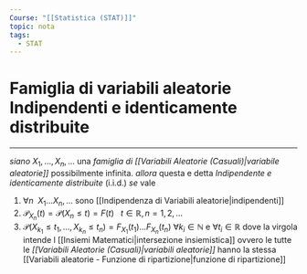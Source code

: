 ```yaml
---
Course: "[[Statistica (STAT)]]"
topic: nota
tags:
  - STAT
---
```

# Famiglia di variabili aleatorie Indipendenti e identicamente distribuite
---
_siano_ $X_{1},\dots,X_{n},\dots$ una _famiglia di [[Variabili Aleatorie (Casuali)|variabile aleatorie]]_  possibilmente infinita.
_allora_ questa e detta _Indipendente e identicamente distribuite_ (i.i.d.)
_se_ vale 
1. $\forall n \ \ X_{1}\dots X_{n},\dots$ sono [[Indipendenza di Variabili aleatorie|indipendenti]]
2. $\mathcal{P}_{X_{n}}(t)=\mathcal{P}(X_{n} \leq t)=F(t) \ \ \ t\in \mathbb{R},n=1,2,\dots$
3. $\mathcal{P}(X_{k_{1}}\leq t_{1},\dots,X_{k_{n}} \leq t_{n})=F_{X_{1}}(t_{1})\dots F_{X_{n}}(t_{n})$ $\forall k_{i}\in \mathbb{N}$ e $\forall t_{i}\in \mathbb{R}$
dove la virgola intende l [[Insiemi Matematici|intersezione insiemistica]]
ovvero le tutte le _[[Variabili Aleatorie (Casuali)|variabili aleatorie]]_ hanno la stessa [[Variabili aleatorie - Funzione di ripartizione|funzione di ripartizione]]


